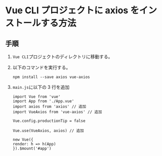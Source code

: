 # Vue CLI プロジェクトに axios をインストールする方法

## 手順

1. `Vue CLI`プロジェクトのディレクトリに移動する。
2. 以下のコマンドを実行する。
   ```
   npm install --save axios vue-axios
   ```
3. `main.js`に以下の 3 行を追加

   ```
   import Vue from 'vue'
   import App from './App.vue'
   import axios from 'axios' // 追加
   import VueAxios from 'vue-axios' // 追加

   Vue.config.productionTip = false

   Vue.use(VueAxios, axios) // 追加

   new Vue({
   render: h => h(App)
   }).$mount('#app')
   ```
